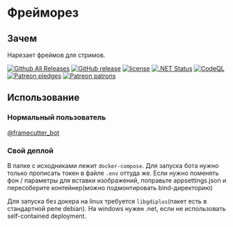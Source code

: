 # Фрейморез

## Зачем

Нарезает фреймов для стримов.


[![Github All Releases](https://img.shields.io/github/downloads/kasthack-labs/kasthack.framecutter/total.svg)](https://github.com/kasthack-labs/kasthack.framecutter/releases/latest)
[![GitHub release](https://img.shields.io/github/release/kasthack-labs/kasthack.framecutter.svg)](https://github.com/kasthack-labs/kasthack.framecutter/releases/latest)
[![license](https://img.shields.io/github/license/kasthack-labs/kasthack.framecutter.svg)](LICENSE)
[![.NET Status](https://github.com/kasthack-labs/kasthack.framecutter/workflows/.NET/badge.svg)](https://github.com/kasthack-labs/kasthack.framecutter/actions?query=workflow%3A.NET)
[![CodeQL](https://github.com/kasthack-labs/kasthack.framecutter/workflows/CodeQL/badge.svg)](https://github.com/kasthack-labs/kasthack.framecutter/actions?query=workflow%3ACodeQL)
[![Patreon pledges](https://img.shields.io/endpoint.svg?url=https%3A%2F%2Fshieldsio-patreon.vercel.app%2Fapi%3Fusername%3Dkasthack%26type%3Dpledges&style=flat)](https://patreon.com/kasthack)
[![Patreon patrons](https://img.shields.io/endpoint.svg?url=https%3A%2F%2Fshieldsio-patreon.vercel.app%2Fapi%3Fusername%3Dkasthack%26type%3Dpatrons&style=flat)](https://patreon.com/kasthack)

## Использование

### Нормальный пользователь

[@framecutter_bot](https://t.me/framecutter_bot)

### Свой деплой

В папке с исходниками лежит `docker-compose`. Для запуска бота нужно только прописать токен в файле `.env` оттуда же. Если нужно поменять фон / параметры для вставки изображений, поправьте appsettings.json и пересоберите контейнер(можно подмонтировать bind-директорию)

Для запуска без докера на linux требуется `libgdiplus`(пакет есть в стандартной репе debian). На windows нужен .net, если не использовать self-contained deployment.